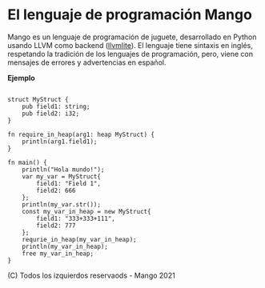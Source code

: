 # El lenguaje de programación Mango

Mango es un lenguaje de programación de juguete, desarrollado en Python usando LLVM como backend ([llvmlite](https://github.com/numba/llvmlite)).
El lenguaje tiene sintaxis en inglés, respetando la tradición de los lenguajes de programación, pero, viene con mensajes de errores y advertencias
en español.

**Ejemplo**

```zig

struct MyStruct {
	pub field1: string;
	pub field2: i32;
}

fn require_in_heap(arg1: heap MyStruct) {
	println(arg1.field1);
}

fn main() {
	println("Hola mundo!");
	var my_var = MyStruct{
		field1: "Field 1",
		field2: 666
	};
	println(my_var.str());
	const my_var_in_heap = new MyStruct{
		field1: "333+333+111",
		field2: 777
	};
	requrie_in_heap(my_var_in_heap);
	println(my_var_in_heap);
	free my_var_in_heap;
}
```

(C) Todos los izquierdos reservaods - Mango 2021
